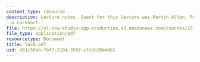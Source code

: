 ```yaml
---
content_type: resource
description: Lecture notes. Guest for this lecture was Martin Allen, Partner, Kirkpatrick
  & Lockhart.
file: https://ol-ocw-studio-app-production.s3.amazonaws.com/courses/15-617-the-law-of-corporate-finance-and-financial-markets-spring-2004/d61c50ebfbf721043587cfcbb28e4461_lec8.pdf
file_type: application/pdf
resourcetype: Document
title: lec8.pdf
uid: d61c50eb-fbf7-2104-3587-cfcbb28e4461
---
```

